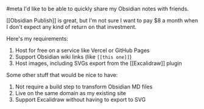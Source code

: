 ---
---

#meta
I'd like to be able to quickly share my Obsidian notes with friends.

[[Obsidian Publish]] is great, but I'm not sure I want to pay $8 a month when I don't expect any kind
of return on that investment.

Here's my requirements:

1. Host for free on a service like Vercel or GitHub Pages
2. Support Obsidian wiki links (like `[[this one]]`)
3. Host images, including SVGs export from the [[Excalidraw]] plugin

Some other stuff that would be nice to have:

1. Not require a build step to transform Obsidian MD files
2. Live on the same domain as my existing site
3. Support Excalidraw without having to export to SVG
